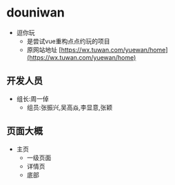 # douniwan

- 逗你玩
  - 是尝试vue重构点点约玩的项目
  - 原网站地址 [https://wx.tuwan.com/yuewan/home](https://wx.tuwan.com/yuewan/home)

## 开发人员

- 组长:周一倬
  - 组员:张振兴,吴高焱,李显意,张颖

## 页面大概

- 主页
  - 一级页面
  - 详情页
  - 底部
